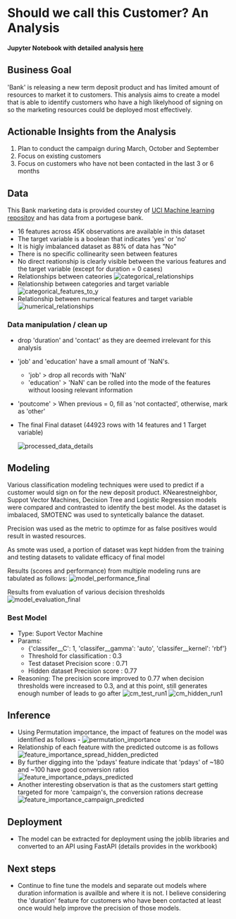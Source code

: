 # Should we call this Customer? An Analysis
#### Jupyter Notebook with detailed analysis [here](https://github.com/nikhilmadhu/pa3_callortonotcall/blob/main/src/PracticalApplication3_BankDeposit.ipynb)

## Business Goal
'Bank' is releasing a new term deposit product and has limited amount of resources to market it to customers. This analysis aims to create a model that is able to identify customers who have a high likelyhood of signing on so the marketing resources could be deployed most effectively.

## Actionable Insights from the Analysis
1. Plan to conduct the campaign during March, October and September
2. Focus on existing customers
3. Focus on customers who have not been contacted in the last 3 or 6 months

## Data
This Bank marketing data is provided courstey of [UCI Machine learning repositoy](https://archive.ics.uci.edu/dataset/222/bank+marketing) and has data from a portugese bank.
- 16 features across 45K observations are available in this dataset
- The target variable is a boolean that indicates 'yes' or 'no'
- It is higly imbalanced dataset as 88% of data has "No"
- There is no specific collinearity seen between features
- No direct reationship is clearly visible between the various features and the target variable (except for duration = 0 cases)
- Relationships between cateories
   ![categorical_relationships](images/categorical_relationships.png)
- Relationship between categories and target variable
   ![categorical_features_to_y](images/categorical_features_to_y.png)
- Relationship between numerical features and target variable
   ![numerical_relationships](images/numerical_relationships.png)


### Data manipulation / clean up
- drop 'duration' and 'contact' as they are deemed irrelevant for this analysis
- 'job' and 'education' have a small amount of 'NaN's.
  - 'job' > drop all records with 'NaN'
  - 'education' > 'NaN' can be rolled into the mode of the features without loosing relevant information
- 'poutcome' > When previous = 0, fill as 'not contacted', otherwise, mark as 'other'

- The final Final dataset (44923 rows with 14 features and 1 Target variable)
  
  ![processed_data_details](images/processed_data_details.png)



## Modeling
Various classification modeling techniques were used to predict if a customer would sign on for the new deposit product. KNearestneighbor, Suppot Vector Machines, Decision Tree and Logistic Regression models were compared and contrasted to identify the best model. As the dataset is imbalaced, SMOTENC was used to syntetically balance the dataset. 

Precision was used as the metric to optimze for as false positives would result in wasted resources.

As smote was used, a portion of dataset was kept hidden from the training and testing datasets to validate efficacy of final model

Results (scores and performance) from multiple modeling runs are tabulated as follows:
![model_performance_final](images/model_performance_final.png)

Results from evaluation of various decision thresholds
![model_evaluation_final](images/model_evaluation_final.png)



### Best Model
  - Type: Suport Vector Machine
  - Params:
      - {'classifer__C': 1, 'classifer__gamma': 'auto', 'classifer__kernel': 'rbf'}
      - Threshold for classification : 0.3
      - Test dataset Precision score : 0.71
      - Hidden dataset Precision score : 0.77
  - Reasoning: The precision score improved to 0.77 when decision thresholds were increased to 0.3, and at this point, still generates enough number of leads to go after
    ![cm_test_run1](images/cm_test_run1.png)
    ![cm_hidden_run1](images/cm_hidden_run1.png)
    

## Inference
- Using Permutation importance, the impact of features on the model was identified as follows - 
  ![permutation_importance](images/permutation_importance.png)
- Relationship of each feature with the predicted outcome is as follows
  ![feature_importance_spread_hidden_predicted](images/feature_importance_spread_hidden_predicted.png)
- By further digging into the 'pdays' feature indicate that 'pdays' of ~180 and ~100 have good conversion ratios
![feature_importance_pdays_predicted](images/feature_importance_pdays_predicted.png)
- Another interesting observation is that as the customers start getting targeted for more 'campaign's, the conversion rations decrease
![feature_importance_campaign_predicted](images/feature_importance_campaign_predicted.png)

   
## Deployment
- The model can be extracted for deployment using the joblib libraries and converted to an API using FastAPI (details provides in the workbook)


## Next steps
- Continue to fine tune the models and separate out models where duration information is availble and where it is not. I believe considering the 'duration' feature for customers who have been contacted at least once would help improve the precision of those models.
